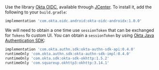
Use the library [Okta OIDC](https://bintray.com/okta/com.okta.oidc.android/okta-oidc-android), available through [JCenter](https://bintray.com/bintray/jcenter). To install it, add the following to your `build.gradle`:

```gradle
implementation 'com.okta.oidc.android:okta-oidc-androidx:1.0.0'
```

We will need to obtain a one time use `sessionToken` that can be exchanged for `Tokens` fo custom UI. You can obtain a `sessionToken` by using [Okta Java Authentication SDK](https://github.com/okta/okta-auth-java):

```gradle
implementation 'com.okta.authn.sdk:okta-authn-sdk-api:0.4.0'
runtimeOnly 'com.okta.authn.sdk:okta-authn-sdk-impl:0.4.0'
runtimeOnly 'com.okta.sdk:okta-sdk-okhttp:1.5.2'
runtimeOnly 'com.squareup.okhttp3:okhttp:3.14.1'
```
